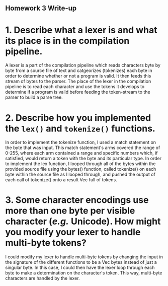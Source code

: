 ## Homework 3 Write-up
# 1. Describe what a lexer is and what its place is in the compilation pipeline. 

A lexer is a part of the compilation pipeline which reads characters byte by byte from a source file of text and catgeorizes (tokenizes) each byte in order to determine whether or not a program is valid. It then feeds this stream
of bytes to the parser. The place of the lexer in the compilation pipeline is to read each character and use the tokens it develops to determine if a program is valid before feeding the token-stream to the parser to build a parse tree.

# 2. Describe how you implemented the `lex()` and `tokenize()` functions.

In order to implement the tokenize function, I used a match statement on the byte that was input. This match statement's arms covered the range of 0-255, where each arm contained a range and specific numbers which, if satisfied, would return
a token with the byte and its particular type. In order to implement the lex function, I looped through all of the bytes within the provided source file using the bytes() function, called tokenize() on each byte within the source file
as I looped through, and pushed the output of each call of tokenize() onto a result Vec full of tokens.

# 3. Some character encodings use more than one byte per visible character (*e.g.* Unicode). How might you modify your lexer to handle multi-byte tokens? 

I could modify my lexer to handle multi-byte tokens by changing the input in the signature of the different functions to be a Vec<u8> bytes instead of just a singular byte. In this case, I could then have the lexer loop through each
byte to make a determination on the character's token. This way, multi-byte characters are handled by the lexer.